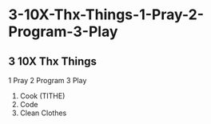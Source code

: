 # 3-10X-Thx-Things-1-Pray-2-Program-3-Play
## 3 10X Thx Things
1 Pray
2 Program
3 Play 

1. Cook (TITHE)
2. Code
3. Clean Clothes
